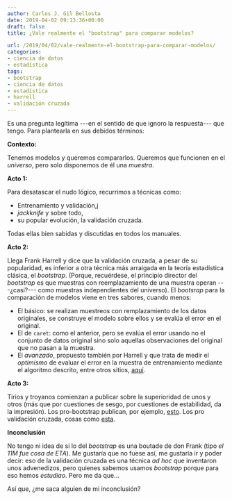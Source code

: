 ```yaml
---
author: Carlos J. Gil Bellosta
date: 2019-04-02 09:13:36+00:00
draft: false
title: ¿Vale realmente el "bootstrap" para comparar modelos?

url: /2019/04/02/vale-realmente-el-bootstrap-para-comparar-modelos/
categories:
- ciencia de datos
- estadística
tags:
- bootstrap
- ciencia de datos
- estadística
- harrell
- validación cruzada
---
```


Es una pregunta legítima ---en el sentido de que ignoro la respuesta--- que tengo. Para plantearla en sus debidos términos:

**Contexto:**

Tenemos modelos y queremos compararlos. Queremos que funcionen en el _universo_, pero solo disponemos de él una _muestra_.

**Acto 1:**

Para desatascar el nudo lógico, recurrimos a técnicas como:

* Entrenamiento y validación,j
* _jackknife_ y sobre todo,
* su popular evolución, la validación cruzada.

Todas ellas bien sabidas y discutidas en todos los manuales.

**Acto 2:**

Llega Frank Harrell y dice que la validación cruzada, a pesar de su popularidad, es inferior a otra técnica más arraigada en la teoría estadística clásica, el _bootstrap_. (Porque, recuérdese, el principio director del _bootstrap_ es que muestras con reemplazamiento de una muestra operan ---¿casi?--- como muestras independientes del universo). El _bootsrap_ para la comparación de modelos viene en tres sabores, cuando menos:

* El básico: se realizan muestreos con remplazamiento de los datos originales, se construye el modelo sobre ellos y se evalúa el error en el original.
* El de `caret`: como el anterior, pero se evalúa el error usando no el conjunto de datos original sino solo aquellas observaciones del original que no pasan a la muestra.
* El _avanzado_, propuesto también por Harrell y que trata de medir el _optimismo_ de evaluar el error en la muestra de entrenamiento mediante el algoritmo descrito, entre otros sitios, [aquí](http://thestatsgeek.com/2014/10/04/adjusting-for-optimismoverfitting-in-measures-of-predictive-ability-using-bootstrapping/).

**Acto 3:**

Tirios y troyanos comienzan a publicar sobre la superioridad de unos y otros (más que por cuestiones de sesgo, por cuestiones de estabilidad, da la impresión).  Los pro-bootstrap publican, por ejemplo, [esto](http://www.fharrell.com/post/split-val/). Los pro validación cruzada, cosas como [esta](http://appliedpredictivemodeling.com/blog/2014/11/27/08ks7leh0zof45zpf5vqe56d1sahb0).

**Inconclusión**

No tengo ni idea de si lo del _bootstrap_ es una boutade de don Frank (tipo _el 11M fue cosa de ETA_). Me gustaría que no fuese así, me gustaría ir y poder decir: eso de la validación cruzada es una técnica _ad hoc_ que inventaron unos advenedizos, pero quienes sabemos usamos _bootstrap_ porque para eso hemos _estudiao_. Pero me da que...

Así que, ¿me saca alguien de mi inconclusión?